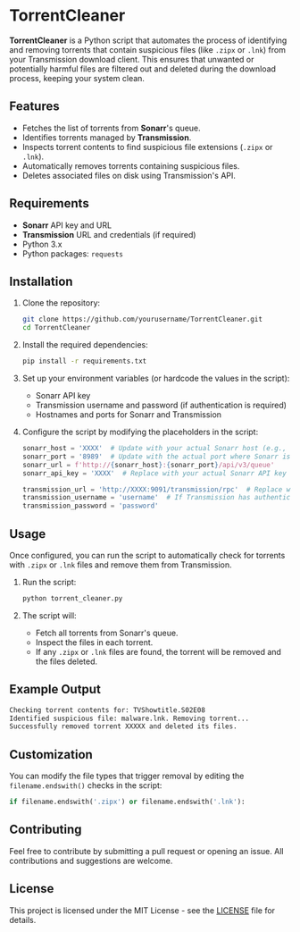 # TorrentCleaner

**TorrentCleaner** is a Python script that automates the process of identifying and removing torrents that contain suspicious files (like `.zipx` or `.lnk`) from your Transmission download client. This ensures that unwanted or potentially harmful files are filtered out and deleted during the download process, keeping your system clean.

## Features

- Fetches the list of torrents from **Sonarr**'s queue.
- Identifies torrents managed by **Transmission**.
- Inspects torrent contents to find suspicious file extensions (`.zipx` or `.lnk`).
- Automatically removes torrents containing suspicious files.
- Deletes associated files on disk using Transmission's API.

## Requirements

- **Sonarr** API key and URL
- **Transmission** URL and credentials (if required)
- Python 3.x
- Python packages: `requests`

## Installation

1. Clone the repository:

    ```bash
    git clone https://github.com/yourusername/TorrentCleaner.git
    cd TorrentCleaner
    ```

2. Install the required dependencies:

    ```bash
    pip install -r requirements.txt
    ```

3. Set up your environment variables (or hardcode the values in the script):
    - Sonarr API key
    - Transmission username and password (if authentication is required)
    - Hostnames and ports for Sonarr and Transmission

4. Configure the script by modifying the placeholders in the script:
    ```python
    sonarr_host = 'XXXX'  # Update with your actual Sonarr host (e.g., 'localhost', '192.168.1.10', etc.)
    sonarr_port = '8989'  # Update with the actual port where Sonarr is running
    sonarr_url = f'http://{sonarr_host}:{sonarr_port}/api/v3/queue'
    sonarr_api_key = 'XXXX'  # Replace with your actual Sonarr API key

    transmission_url = 'http://XXXX:9091/transmission/rpc'  # Replace with your Transmission host and port
    transmission_username = 'username'  # If Transmission has authentication
    transmission_password = 'password'
    ```

## Usage

Once configured, you can run the script to automatically check for torrents with `.zipx` or `.lnk` files and remove them from Transmission.

1. Run the script:

    ```bash
    python torrent_cleaner.py
    ```

2. The script will:
    - Fetch all torrents from Sonarr's queue.
    - Inspect the files in each torrent.
    - If any `.zipx` or `.lnk` files are found, the torrent will be removed and the files deleted.

## Example Output

```bash
Checking torrent contents for: TVShowtitle.S02E08
Identified suspicious file: malware.lnk. Removing torrent...
Successfully removed torrent XXXXX and deleted its files.
```

## Customization

You can modify the file types that trigger removal by editing the `filename.endswith()` checks in the script:

```python
if filename.endswith('.zipx') or filename.endswith('.lnk'):
```

## Contributing

Feel free to contribute by submitting a pull request or opening an issue. All contributions and suggestions are welcome.

## License

This project is licensed under the MIT License - see the [LICENSE](LICENSE) file for details.
